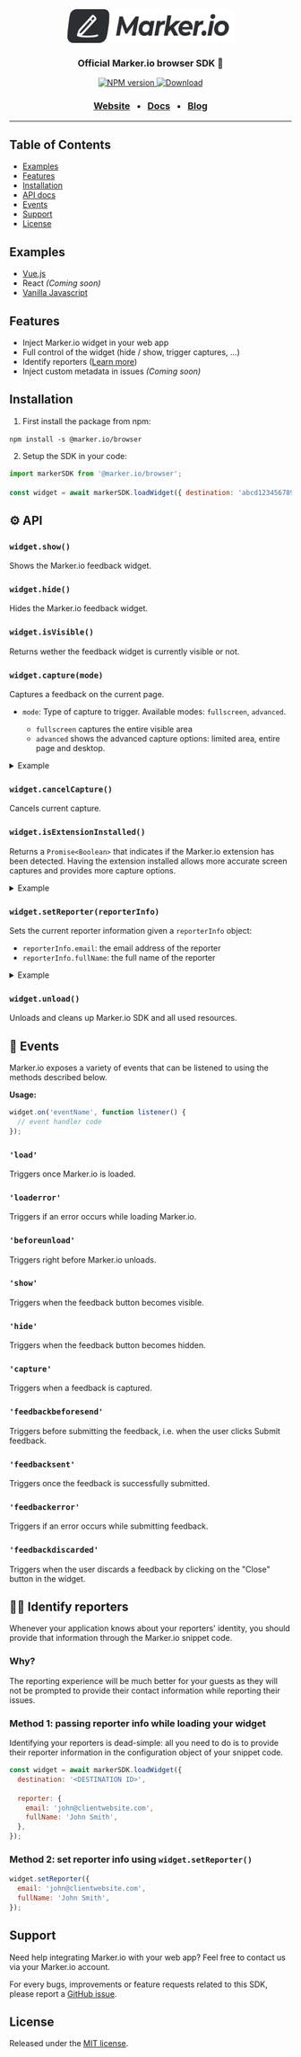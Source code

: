 <div align="center">
  <a href="https://marker.io" target="_blank"><img width="300" height="60" src="./marker.io-logo.svg" /></a>

  <p>
    <h3 align="center">
      Official Marker.io browser SDK 🚀
    </h3>
  </p>

  <a href="https://www.npmjs.com/package/@marker.io/browser">
    <img src="https://img.shields.io/npm/v/@marker.io/browser.svg?style=flat-square" alt="NPM version" />
  </a>

  <a href="https://npmjs.org/package/@marker.io/browser">
    <img src="https://img.shields.io/npm/dt/@marker.io/browser.svg?style=flat-square"
      alt="Download" />
  </a>
</div>

<div align="center">
  <h3>
    <a href="https://www.marker.io/">Website</a>
    <span>&nbsp;&nbsp;•&nbsp;&nbsp;</span>
    <a href="https://help.marker.io/en/collections/2533894-widget">Docs</a>
    <span>&nbsp;&nbsp;•&nbsp;&nbsp;</span>
    <a href="https://marker.io/blog">Blog</a>
  </h3>
</div>

<hr>

## Table of Contents

- [Examples](#examples)
- [Features](#features)
- [Installation](#installation)
- [API docs](#%EF%B8%8F-api)
- [Events](#-events)
- [Support](#support)
- [License](#license)

## Examples

- [Vue.js](https://github.com/marker-io/browser/tree/master/examples/vue)
- React _(Coming soon)_
- [Vanilla Javascript](https://github.com/marker-io/browser/tree/master/examples/javascript)

## Features

- Inject Marker.io widget in your web app
- Full control of the widget (hide / show, trigger captures, ...)
- Identify reporters ([Learn more](#%EF%B8%8F-identify-reporters))
- Inject custom metadata in issues _(Coming soon)_

## Installation

1. First install the package from npm:

`npm install -s @marker.io/browser`

2. Setup the SDK in your code:

```javascript
import markerSDK from '@marker.io/browser';

const widget = await markerSDK.loadWidget({ destination: 'abcd1234567890' });
```

## ⚙️ API

### `widget.show()`

Shows the Marker.io feedback widget.

### `widget.hide()`

Hides the Marker.io feedback widget.

### `widget.isVisible()`

Returns wether the feedback widget is currently visible or not.

### `widget.capture(mode)`

Captures a feedback on the current page.

- `mode`: Type of capture to trigger. Available modes: `fullscreen`, `advanced`.

  - `fullscreen` captures the entire visible area
  - `advanced` shows the advanced capture options: limited area, entire page and desktop.

<details>
  <summary>Example</summary>

```javascript
widget.capture(); // or
widget.capture('fullscreen');
widget.capture('advanced');
```

</details>

### `widget.cancelCapture()`

Cancels current capture.

### `widget.isExtensionInstalled()`

Returns a `Promise<Boolean>` that indicates if the Marker.io extension has been detected. Having the extension installed allows more accurate screen captures and provides more capture options.

<details>
  <summary>Example</summary>

```javascript
widget.isExtensionInstalled().then((installed) => {
  if (installed) {
    // ...
  } else {
    // show install Marker.io extension button
  }
});
```

</details>

### `widget.setReporter(reporterInfo)`

Sets the current reporter information given a `reporterInfo` object:

- `reporterInfo.email`: the email address of the reporter
- `reporterInfo.fullName`: the full name of the reporter

<details>
  <summary>Example</summary>

```javascript
widget.setReporter({
  email: 'client@website.com',
  fullName: 'Gabrielle Rose',
});
```

</details>

### `widget.unload()`

Unloads and cleans up Marker.io SDK and all used resources.

## 🚨 Events

Marker.io exposes a variety of events that can be listened to using the methods described below.

**Usage:**

```javascript
widget.on('eventName', function listener() {
  // event handler code
});
```

### `'load'`

Triggers once Marker.io is loaded.

### `'loaderror'`

Triggers if an error occurs while loading Marker.io.

### `'beforeunload'`

Triggers right before Marker.io unloads.

### `'show'`

Triggers when the feedback button becomes visible.

### `'hide'`

Triggers when the feedback button becomes hidden.

### `'capture'`

Triggers when a feedback is captured.

### `'feedbackbeforesend'`

Triggers before submitting the feedback, i.e. when the user clicks Submit feedback.

### `'feedbacksent'`

Triggers once the feedback is successfully submitted.

### `'feedbackerror'`

Triggers if an error occurs while submitting feedback.

### `'feedbackdiscarded'`

Triggers when the user discards a feedback by clicking on the "Close" button in the widget.

## 🙋‍♂️ Identify reporters

Whenever your application knows about your reporters' identity, you should provide that information through the Marker.io snippet code.

### Why?

The reporting experience will be much better for your guests as they will not be prompted to provide their contact information while reporting their issues.

### Method 1: passing reporter info while loading your widget

Identifying your reporters is dead-simple: all you need to do is to provide their reporter information in the configuration object of your snippet code.

```javascript
const widget = await markerSDK.loadWidget({
  destination: '<DESTINATION ID>',

  reporter: {
    email: 'john@clientwebsite.com',
    fullName: 'John Smith',
  },
});
```

### Method 2: set reporter info using `widget.setReporter()`

```javascript
widget.setReporter({
  email: 'john@clientwebsite.com',
  fullName: 'John Smith',
});
```

## Support

Need help integrating Marker.io with your web app? Feel free to contact us via your Marker.io account.

For every bugs, improvements or feature requests related to this SDK, please report a [GitHub issue](https://github.com/marker-io/browser/issues/new).

## License

Released under the [MIT license](LICENSE.md).
